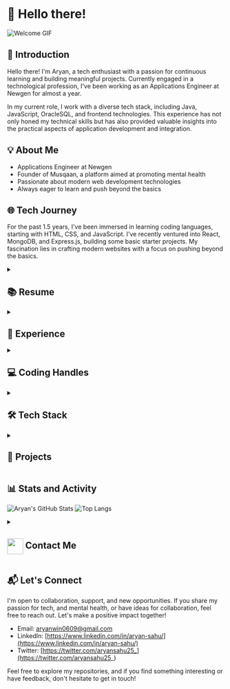 # 👋 Hello there!

![Welcome GIF](https://github.com/Aryan-sahu2/Aryan-sahu2/blob/main/icons/welcome.gif)

## 🚀 Introduction

Hello there! I'm Aryan, a tech enthusiast with a passion for continuous learning and building meaningful projects. Currently engaged in a technological profession, I've been working as an Applications Engineer at Newgen for almost a year.

In my current role, I work with a diverse tech stack, including Java, JavaScript, OracleSQL, and frontend technologies. This experience has not only honed my technical skills but has also provided valuable insights into the practical aspects of application development and integration.

## 💡 About Me

- Applications Engineer at Newgen
- Founder of Musqaan, a platform aimed at promoting mental health
- Passionate about modern web development technologies
- Always eager to learn and push beyond the basics

## 🌐 Tech Journey

For the past 1.5 years, I've been immersed in learning coding languages, starting with HTML, CSS, and JavaScript. I've recently ventured into React, MongoDB, and Express.js, building some basic starter projects. My fascination lies in crafting modern websites with a focus on pushing beyond the basics.

<details>
  <summary><h2> 📚 Resume</h2></summary>
  - [View My Resume](link-to-resume)
</details>

<details>
  <summary><h2> 🏢 Experience</h2></summary>
  - Applications Engineer at Newgen
</details>

<details>
  <summary><h2> 💻 Coding Handles</h2></summary>
  - [GitHub](https://github.com/Aryan-sahu2)
  - [LeetCode](link-to-leetcode-profile)
</details>

<details>
  <summary><h2> 🛠️ Tech Stack</h2></summary>
  - **Languages:** HTML, CSS, JavaScript, Java
  - **Frameworks:** React
  - **Databases:** MongoDB, OracleSQL
  - **Server-Side:** Express.js
</details>

<details>
  <summary><h2> 🚧 Projects</h2></summary>
  - [Project 0: Agency Clone Project](https://aryan-sahu2.github.io/Obys-agency-clone/)
  - [Project 1: Shop-Jacket](https://aryan-sahu2.github.io/Shop-Jacket/)
  - [Project 2: a-cotton-weave](https://aryan-sahu2.github.io/a-cotton-weave/)
</details>

## 📊 Stats and Activity

![Aryan's GitHub Stats](https://github-readme-stats.vercel.app/api?username=Aryan-sahu2&show_icons=true&theme=radical)
![Top Langs](https://github-readme-stats.vercel.app/api/top-langs/?username=Aryan-sahu2&layout=compact&theme=radical)

<details>
  <summary><h2> <img align="center" src="https://github.com/Aryan-sahu2/Aryan-sahu2/blob/main/icons/Contact.gif" width="37"/> Contact Me</h2></summary>
  <p>
    <i>You can reach out to me via</i>
    <a href="mailto:aryanwin0609@gmail.com">
      <img align="center" src="https://github.com/Aryan-sahu2/Aryan-sahu2/blob/main/icons/Gmail.gif" width="100"/>
    </a>
  </p>
</details>

## 📬 Let's Connect

I'm open to collaboration, support, and new opportunities. If you share my passion for tech, and mental health, or have ideas for collaboration, feel free to reach out. Let's make a positive impact together!

- Email: aryanwin0609@gmail.com
- LinkedIn: [https://www.linkedin.com/in/aryan-sahu/](https://www.linkedin.com/in/aryan-sahu/)
- Twitter: [https://twitter.com/aryansahu25_](https://twitter.com/aryansahu25_)

Feel free to explore my repositories, and if you find something interesting or have feedback, don't hesitate to get in touch!
